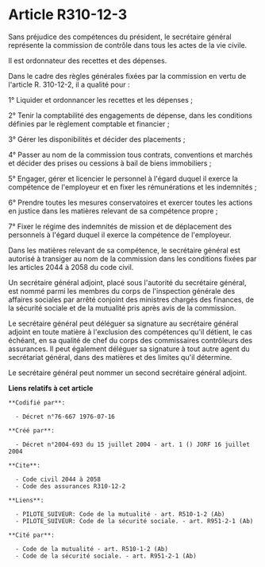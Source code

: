 # Article R310-12-3

Sans préjudice des compétences du président, le secrétaire général représente la commission de contrôle dans tous les actes
de la vie civile.

Il est ordonnateur des recettes et des dépenses.

Dans le cadre des règles générales fixées par la commission en vertu de l'article R. 310-12-2, il a qualité pour :

1° Liquider et ordonnancer les recettes et les dépenses ;

2° Tenir la comptabilité des engagements de dépense, dans les conditions définies par le règlement comptable et financier ;

3° Gérer les disponibilités et décider des placements ;

4° Passer au nom de la commission tous contrats, conventions et marchés et décider des prises ou cessions à bail de biens
immobiliers ;

5° Engager, gérer et licencier le personnel à l'égard duquel il exerce la compétence de l'employeur et en fixer les
rémunérations et les indemnités ;

6° Prendre toutes les mesures conservatoires et exercer toutes les actions en justice dans les matières relevant de sa
compétence propre ;

7° Fixer le régime des indemnités de mission et de déplacement des personnels à l'égard duquel il exerce la compétence de
l'employeur.

Dans les matières relevant de sa compétence, le secrétaire général est autorisé à transiger au nom de la commission dans les
conditions fixées par les articles 2044 à 2058 du code civil.

Un secrétaire général adjoint, placé sous l'autorité du secrétaire général, est nommé parmi les membres du corps de
l'inspection générale des affaires sociales par arrêté conjoint des ministres chargés des finances, de la sécurité sociale et
de la mutualité pris après avis de la commission.

Le secrétaire général peut déléguer sa signature au secrétaire général adjoint en toute matière à l'exclusion des compétences
qu'il détient, le cas échéant, en sa qualité de chef du corps des commissaires contrôleurs des assurances. Il peut également
déléguer sa signature à tout autre agent du secrétariat général, dans des matières et des limites qu'il détermine.

Le secrétaire général peut nommer un second secrétaire général adjoint.

**Liens relatifs à cet article**

	**Codifié par**:

	  - Décret n°76-667 1976-07-16

	**Créé par**:

	  - Décret n°2004-693 du 15 juillet 2004 - art. 1 () JORF 16 juillet 2004

	**Cite**:

	  - Code civil 2044 à 2058
	  - Code des assurances R310-12-2

	**Liens**:

	  - PILOTE_SUIVEUR: Code de la mutualité - art. R510-1-2 (Ab)
	  - PILOTE_SUIVEUR: Code de la sécurité sociale. - art. R951-2-1 (Ab)

	**Cité par**:

	  - Code de la mutualité - art. R510-1-2 (Ab)
	  - Code de la sécurité sociale. - art. R951-2-1 (Ab)
